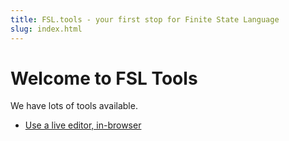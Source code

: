 ```yaml
---
title: FSL.tools - your first stop for Finite State Language
slug: index.html
---
```

# Welcome to FSL Tools

We have lots of tools available.

* [Use a live editor, in-browser](https://stonecypher.github.io/jssm-viz-demo/graph_explorer.html)